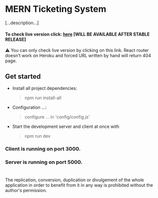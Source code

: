# MERN Ticketing System

[...description...]

#### To check live version click: [here]() [WILL BE AVAILABLE AFTER STABLE RELEASE]

⚠️ You can only check live version by clicking on this link. React router doesn't work on Heroku and forced URL written by hand will return 404 page.

## Get started

- Install all project dependencies:

  > npm run install-all

- Configuration ...:

  > configure ... in 'config/config.js'


- Start the development server and client at once with

  > npm run dev

### Client is running on port 3000.
### Server is running on port 5000.

#
The replication, conversion, duplication or divulgement of the whole application in order to benefit from it in any way is prohibited without the author's permission.
